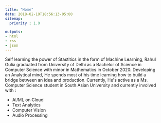 ```yaml
---
title: "Home"
date: 2018-02-10T18:56:13-05:00
sitemap:
  priority : 1.0

outputs:
- html
- rss
- json
---
```

Self learning the power of Stastitics in the form of Machine Learning, Rahul Gulia graduated from University of Delhi as a Bachelor of Science in Computer Science with minor in Mathematics in October 2020. Developing an Analytical mind, He spends most of his time learning how to build a bridge between an idea and production. Currently, He's active as a Ms. Computer Science student in South Asian University and currently involved with :

* AI/ML on Cloud
* Text Analytics
* Computer Vision 
* Audio Processing
